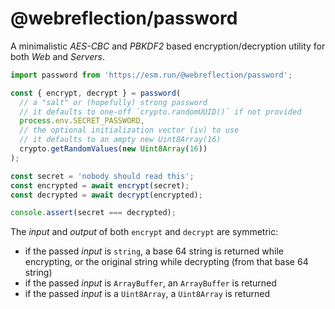 # @webreflection/password

A minimalistic *AES-CBC* and *PBKDF2* based encryption/decryption utility for both *Web* and *Servers*.

```js
import password from 'https://esm.run/@webreflection/password';

const { encrypt, decrypt } = password(
  // a "salt" or (hopefully) strong password
  // it defaults to one-off `crypto.randomUUID()` if not provided
  process.env.SECRET_PASSWORD,
  // the optional initialization vector (iv) to use
  // it defaults to an ampty new Uint8Array(16)
  crypto.getRandomValues(new Uint8Array(16))
);

const secret = 'nobody should read this';
const encrypted = await encrypt(secret);
const decrypted = await decrypt(encrypted);

console.assert(secret === decrypted);
```

The *input* and *output* of both `encrypt` and `decrypt` are symmetric:

  * if the passed *input* is `string`, a base 64 string is returned while encrypting, or the original string while decrypting (from that base 64 string)
  * if the passed *input* is `ArrayBuffer`, an `ArrayBuffer` is returned
  * if the passed *input* is a `Uint8Array`, a `Uint8Array` is returned
